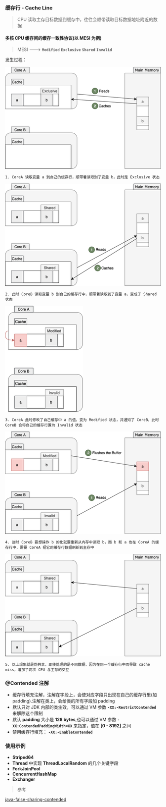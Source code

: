 ### 缓存行 - Cache Line

> CPU 读取主存目标数据到缓存中，往往会顺带读取目标数据地址附近的数据

#### 多核 CPU 缓存间的缓存一致性协议(以 MESI 为例)

> MESI --->  **`Modified`**  **`Exclusive`**   **`Shared`**   **`Invalid`**

发生过程：

![CoreA](imgs/false-sharing-exclusive-1.webp)

```
1. CoreA 读取变量 a 到自己的缓存行，顺带着读取到了变量 b，此时是 Exclusive 状态
```

![CoreA](imgs/false-sharing-shared.webp)

```
2. 此时 CoreB 读取变量 b 到自己的缓存行中，顺带着读取到了变量 a，变成了 Shared 状态
```

![invalid](imgs/false-sharing-invalid.webp)

```
3. CoreA 此时修改了自己缓存中 a 的值，变为 Modified 状态，并通知了 CoreB，此时 CoreB 会将自己的缓存行置为 Invalid 状态
```

![re-fetch](imgs/false-sharing-flush.webp)

```
4. 这时 CoreB 要想操作 b 的化就要重新从内存中读取 b，而 b 和 a 也在 CoreA 的缓存行中，需要 CoreA 把它的缓存行数据刷新到主存中
```

![cache miss](imgs/false-sharing-shared-again.webp)

```
5. 以上现象就是伪共享，即使处理的是不同数据，因为在同一个缓存行中而导致 cache miss，增加了两次 CPU 与主存的交互
```



### @Contended 注解

- 缓存行填充注解，注解在字段上，会使对应字段只出现在自己的缓存行里(加 padding).注解在类上，会给类的所有字段加 padding
- 默认只对 JDK 内部的类生效，可以通过 VM 参数  **`-XX:-RestrictContended`** 来解除这个限制
- 默认 **padding** 大小是 **128 bytes**,也可以通过 VM 参数  **`-XX:ContendedPaddingWidth=XX`** 来指定，值在 **[0 - 8192]** 之间
- 禁用缓存行填充： **`-XX:-EnableContended`**



### 使用示例

- **Striped64**
- **Thread** 中实现 **ThreadLocalRandom** 的几个关键字段
- **ForkJoinPool**
- **ConcurrentHashMap**
- **Exchanger**



> 参考

[java-false-sharing-contended](https://www.baeldung.com/java-false-sharing-contended)